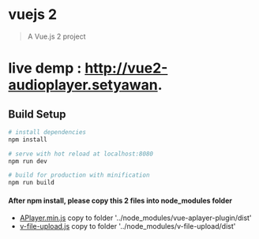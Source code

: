 # vuejs 2

> A Vue.js 2 project


# live demp : http://vue2-audioplayer.setyawan.


## Build Setup

``` bash
# install dependencies
npm install

# serve with hot reload at localhost:8080
npm run dev

# build for production with minification
npm run build

```
#### After npm install, please copy this 2 files into node_modules folder

* [APlayer.min.js](https://github.com/chrissetyawan/vue-audioplayer/blob/master/frontend-vue/APlayer.min.js) copy to folder '../node_modules/vue-aplayer-plugin/dist'
* [v-file-upload.js](https://github.com/chrissetyawan/vue-audioplayer/blob/master/frontend-vue/v-file-upload.js) copy to folder '../node_modules/v-file-upload/dist'
